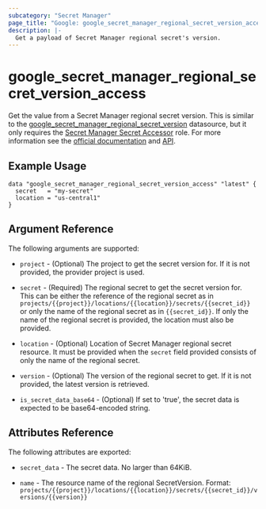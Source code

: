 ```yaml
---
subcategory: "Secret Manager"
page_title: "Google: google_secret_manager_regional_secret_version_access"
description: |-
  Get a payload of Secret Manager regional secret's version.
---
```


# google_secret_manager_regional_secret_version_access

Get the value from a Secret Manager regional secret version. This is similar to the [google_secret_manager_regional_secret_version](https://registry.terraform.io/providers/hashicorp/google/latest/docs/data-sources/secret_manager_regional_secret_version) datasource, but it only requires the [Secret Manager Secret Accessor](https://cloud.google.com/secret-manager/docs/access-control#secretmanager.secretAccessor) role. For more information see the [official documentation](https://cloud.google.com/secret-manager/docs/regional-secrets-overview) and [API](https://cloud.google.com/secret-manager/docs/reference/rest/v1/projects.locations.secrets.versions/access).

## Example Usage

```hcl
data "google_secret_manager_regional_secret_version_access" "latest" {
  secret   = "my-secret"
  location = "us-central1"
}
```

## Argument Reference

The following arguments are supported:

- `project` - (Optional) The project to get the secret version for. If it
    is not provided, the provider project is used.

- `secret` - (Required) The regional secret to get the secret version for.
    This can be either the reference of the regional secret as in `projects/{{project}}/locations/{{location}}/secrets/{{secret_id}}` or only the name of the regional secret as in `{{secret_id}}`. If only the name of the regional secret is provided, the location must also be provided.

- `location` - (Optional) Location of Secret Manager regional secret resource.
    It must be provided when the `secret` field provided consists of only the name of the regional secret.

- `version` - (Optional) The version of the regional secret to get. If it
    is not provided, the latest version is retrieved.

- `is_secret_data_base64` - (Optional) If set to 'true', the secret data is
    expected to be base64-encoded string.

## Attributes Reference

The following attributes are exported:

- `secret_data` - The secret data. No larger than 64KiB.

- `name` - The resource name of the regional SecretVersion. Format:
  `projects/{{project}}/locations/{{location}}/secrets/{{secret_id}}/versions/{{version}}`
